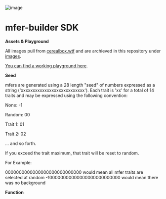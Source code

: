 ![image](https://github.com/thebadcc-eth/mfer-builder/blob/main/images/mferBanner.PNG?raw=true)

# mfer-builder SDK

**Assets & Playground**

All images pull from [cerealbox.wtf](https://www.cerealbox.wtf/traits) and are archieved in this repository under [images](https://github.com/thebadcc-eth/mfer-builder/tree/main/images).

[You can find a working playground here](https://thebadcc-eth.github.io/mfer-builder/).

**Seed**

mfers are generated using a 28 length "seed" of numbers expressed as a string ('xxxxxxxxxxxxxxxxxxxxxxxxxxx'). Each trait is 'xx' for a total of 14 traits and may be expressed using the following convention:

None: -1

Random: 00

Trait 1: 01

Trait 2: 02

... and so forth.

If you exceed the trait maximum, that trait will be reset to random.

For Example:

0000000000000000000000000000 would mean all mfer traits are selected at random
-100000000000000000000000000 would mean there was no background

**Function**


